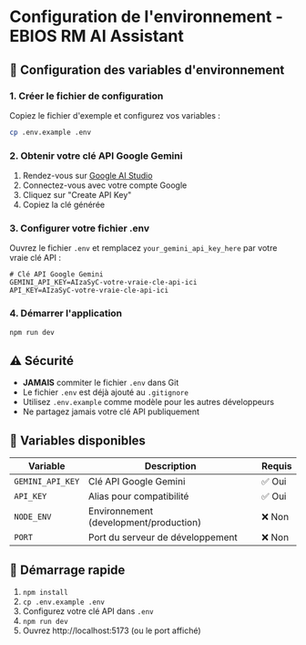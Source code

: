 # Configuration de l'environnement - EBIOS RM AI Assistant

## 🔑 Configuration des variables d'environnement

### 1. Créer le fichier de configuration

Copiez le fichier d'exemple et configurez vos variables :

```bash
cp .env.example .env
```

### 2. Obtenir votre clé API Google Gemini

1. Rendez-vous sur [Google AI Studio](https://aistudio.google.com/app/apikey)
2. Connectez-vous avec votre compte Google
3. Cliquez sur "Create API Key"
4. Copiez la clé générée

### 3. Configurer votre fichier .env

Ouvrez le fichier `.env` et remplacez `your_gemini_api_key_here` par votre vraie clé API :

```env
# Clé API Google Gemini
GEMINI_API_KEY=AIzaSyC-votre-vraie-cle-api-ici
API_KEY=AIzaSyC-votre-vraie-cle-api-ici
```

### 4. Démarrer l'application

```bash
npm run dev
```

## ⚠️ Sécurité

- **JAMAIS** commiter le fichier `.env` dans Git
- Le fichier `.env` est déjà ajouté au `.gitignore`
- Utilisez `.env.example` comme modèle pour les autres développeurs
- Ne partagez jamais votre clé API publiquement

## 🔧 Variables disponibles

| Variable | Description | Requis |
|----------|-------------|---------|
| `GEMINI_API_KEY` | Clé API Google Gemini | ✅ Oui |
| `API_KEY` | Alias pour compatibilité | ✅ Oui |
| `NODE_ENV` | Environnement (development/production) | ❌ Non |
| `PORT` | Port du serveur de développement | ❌ Non |

## 🚀 Démarrage rapide

1. `npm install`
2. `cp .env.example .env`
3. Configurez votre clé API dans `.env`
4. `npm run dev`
5. Ouvrez http://localhost:5173 (ou le port affiché)
